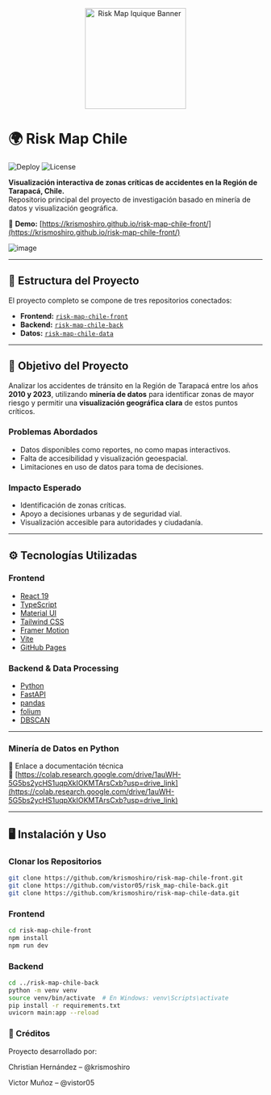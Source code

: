 <p align="center">
  <img src="https://github.com/user-attachments/assets/fd215dff-0a3f-4a5e-ae30-c14073edbd4b" alt="Risk Map Iquique Banner" width="200"/>
</p>

# 🌍 Risk Map Chile

![Deploy](https://img.shields.io/github/deployments/krismoshiro/risk-map-chile-front/github-pages?label=Deploy&style=flat-square)
![License](https://img.shields.io/badge/license-MIT-blue.svg)

**Visualización interactiva de zonas críticas de accidentes en la Región de Tarapacá, Chile.**  
Repositorio principal del proyecto de investigación basado en minería de datos y visualización geográfica.

🔗 **Demo:** [https://krismoshiro.github.io/risk-map-chile-front/](https://krismoshiro.github.io/risk-map-chile-front/)

![image](https://github.com/user-attachments/assets/0e33f5b9-6817-40a3-8ca8-db425d9f2f23)

---

## 🧩 Estructura del Proyecto

El proyecto completo se compone de tres repositorios conectados:

- **Frontend:** [`risk-map-chile-front`](https://github.com/krismoshiro/risk-map-chile-front)
- **Backend:** [`risk-map-chile-back`](https://github.com/vistor05/risk-map-chile-back) 
- **Datos:** [`risk-map-chile-data`](https://github.com/krismoshiro/risk-map-chile-data)

---

## 📌 Objetivo del Proyecto

Analizar los accidentes de tránsito en la Región de Tarapacá entre los años **2010 y 2023**, utilizando **minería de datos** para identificar zonas de mayor riesgo y permitir una **visualización geográfica clara** de estos puntos críticos.

### Problemas Abordados

- Datos disponibles como reportes, no como mapas interactivos.
- Falta de accesibilidad y visualización geoespacial.
- Limitaciones en uso de datos para toma de decisiones.

### Impacto Esperado

- Identificación de zonas críticas.
- Apoyo a decisiones urbanas y de seguridad vial.
- Visualización accesible para autoridades y ciudadanía.

---

## ⚙️ Tecnologías Utilizadas

### Frontend

- [React 19](https://react.dev/)
- [TypeScript](https://www.typescriptlang.org/)
- [Material UI](https://mui.com/)
- [Tailwind CSS](https://tailwindcss.com/)
- [Framer Motion](https://www.framer.com/motion/)
- [Vite](https://vitejs.dev/)
- [GitHub Pages](https://pages.github.com/)

### Backend & Data Processing

- [Python](https://www.python.org/)
- [FastAPI](https://fastapi.tiangolo.com/)
- [pandas](https://pandas.pydata.org/)
- [folium](https://python-visualization.github.io/folium/)
- [DBSCAN](https://scikit-learn.org/stable/modules/generated/sklearn.cluster.DBSCAN.html)

---

### Minería de Datos en Python

📍 Enlace a documentación técnica  
🔗 [https://colab.research.google.com/drive/1auWH-5G5bs2ycHS1uqpXkIOKMTArsCxb?usp=drive_link](https://colab.research.google.com/drive/1auWH-5G5bs2ycHS1uqpXkIOKMTArsCxb?usp=drive_link)

---

## 🖥️ Instalación y Uso

### Clonar los Repositorios

```bash
git clone https://github.com/krismoshiro/risk-map-chile-front.git
git clone https://github.com/vistor05/risk_map-chile-back.git
git clone https://github.com/krismoshiro/risk-map-chile-data.git
```
### Frontend
```bash
cd risk-map-chile-front
npm install
npm run dev
```
### Backend
```bash
cd ../risk-map-chile-back
python -m venv venv
source venv/bin/activate  # En Windows: venv\Scripts\activate
pip install -r requirements.txt
uvicorn main:app --reload
```
### 👥 Créditos
Proyecto desarrollado por:

Christian Hernández – @krismoshiro

Victor Muñoz – @vistor05
